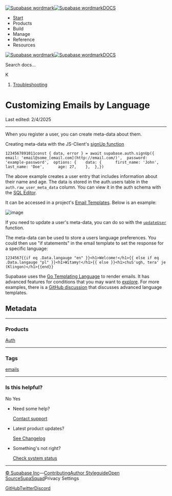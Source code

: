 [![Supabase wordmark](https://supabase.com/docs/_next/image?url=%2Fdocs%2Fsupabase-dark.svg&w=256&q=75&dpl=dpl_5BYG5BkQhU19GEfZfhcgAbeGcRQo)![Supabase wordmark](https://supabase.com/docs/_next/image?url=%2Fdocs%2Fsupabase-light.svg&w=256&q=75&dpl=dpl_5BYG5BkQhU19GEfZfhcgAbeGcRQo)DOCS](https://supabase.com/docs)

-   [Start](https://supabase.com/docs/guides/getting-started)
-   Products
-   Build
-   Manage
-   Reference
-   Resources

[![Supabase wordmark](https://supabase.com/docs/_next/image?url=%2Fdocs%2Fsupabase-dark.svg&w=256&q=75&dpl=dpl_5BYG5BkQhU19GEfZfhcgAbeGcRQo)![Supabase wordmark](https://supabase.com/docs/_next/image?url=%2Fdocs%2Fsupabase-light.svg&w=256&q=75&dpl=dpl_5BYG5BkQhU19GEfZfhcgAbeGcRQo)DOCS](https://supabase.com/docs)

Search docs...

K

1.  [Troubleshooting](https://supabase.com/docs/guides/troubleshooting)

# Customizing Emails by Language

Last edited: 2/4/2025

* * *

When you register a user, you can create meta-data about them.

Creating meta-data with the JS-Client's [signUp function](https://supabase.com/docs/reference/javascript/auth-signup?example=sign-up-with-additional-user-metadata)

```
1234567891011const { data, error } = await supabase.auth.signUp({  email: 'email@some_[email.com](http://email.com/)',  password: 'example-password',  options: {    data: {      first_name: 'John',      last_name: 'Doe',      age: 27,    },  },})
```

The above example creates a user entry that includes information about their name and age. The data is stored in the auth.users table in the `auth.raw_user_meta_data` column. You can view it in the auth schema with the [SQL Editor](https://supabase.com/dashboard/project/_/editor).

It can be accessed in a project's [Email Templates](https://supabase.com/dashboard/project/_/auth/templates). Below is an example:

![image](https://supabase.com/docs/img/troubleshooting/3eeb2435-dd1c-41bc-9557-44cabff38f59.png)

If you need to update a user's meta-data, you can do so with the [`updateUser`](https://supabase.com/docs/reference/javascript/auth-updateuser?example=update-the-users-metadata) function.

The meta-data can be used to store a users language preferences. You could then use "if statements" in the email template to set the response for a specific language:

```
1234567{{if eq .Data.langauge "en" }}<h1>Welcome!</h1>{{ else if eq .Data.langauge "pl" }}<h1>Witamy!</h1>{{ else }}<h1>chuS'ugh, tera' je (Klingon)</h1>{{end}}
```

Supabase uses the [Go Templating Language](https://pkg.go.dev/text/template) to render emails. It has advanced features for conditions that you may want to [explore](https://gohugo.io/templates/introduction/). For more examples, there is a [GitHub discussion](https://github.com/supabase/gotrue/issues/80#issuecomment-1552264148) that discusses advanced language templates.

## Metadata

* * *

### Products

[Auth](https://supabase.com/docs/guides/troubleshooting?products=auth)

* * *

### Tags

[emails](https://supabase.com/docs/guides/troubleshooting?tags=emails)

* * *

### Is this helpful?

No Yes

-   Need some help?
    
    [Contact support](https://supabase.com/support)
-   Latest product updates?
    
    [See Changelog](https://supabase.com/changelog)
-   Something's not right?
    
    [Check system status](https://status.supabase.com/)

* * *

[© Supabase Inc](https://supabase.com/)—[Contributing](https://github.com/supabase/supabase/blob/master/apps/docs/DEVELOPERS.md)[Author Styleguide](https://github.com/supabase/supabase/blob/master/apps/docs/CONTRIBUTING.md)[Open Source](https://supabase.com/open-source)[SupaSquad](https://supabase.com/supasquad)Privacy Settings

[GitHub](https://github.com/supabase/supabase)[Twitter](https://twitter.com/supabase)[Discord](https://discord.supabase.com/)